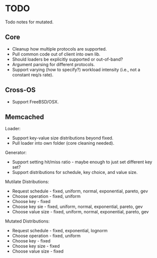 # TODO

Todo notes for mutated.

## Core

* Cleanup how multiple protocols are supported.
* Pull common code out of client into own lib.
* Should loaders be explicitly supported or out-of-band?
* Argument parsing for different protocols.
* Support varying (how to specify?) workload intensity (i.e., not a constant
  req/s rate).

## Cross-OS

* Support FreeBSD/OSX.

## Memcached

Loader:
* Support key-value size distributions beyond fixed.
* Pull loader into own folder (core cleaning needed).

Generator:
* Support setting hit/miss ratio - maybe enough to just set different key set?
* Support distributions for schedule, key choice, and value size.

Mutilate Distributions:
* Request schedule  - fixed, uniform, normal, exponential, pareto, gev
* Choose operation  - fixed, uniform
* Choose key        - fixed
* Choose key sie    - fixed, uniform, normal, exponential, pareto, gev
* Choose value size - fixed, uniform, normal, exponential, pareto, gev

Mutated Distributions:
* Request schedule  - fixed, exponential, lognorm
* Choose operation  - fixed, uniform
* Choose key        - fixed
* Choose key size   - fixed
* Choose value size - fixed

